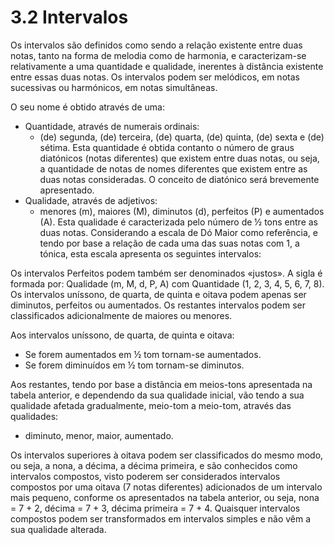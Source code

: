 # 3.2 Intervalos

Os intervalos são definidos como sendo a relação existente entre duas notas, tanto na forma de melodia como de harmonia, e caracterizam-se relativamente a uma quantidade e qualidade, inerentes à distância existente entre essas duas notas. Os intervalos podem ser melódicos, em notas sucessivas ou harmónicos, em notas simultâneas.

O seu nome é obtido através de uma:

* Quantidade, através de numerais ordinais:
  * (de) segunda, (de) terceira, (de) quarta, (de) quinta, (de) sexta e (de) sétima. Esta quantidade é obtida contanto o número de graus diatónicos (notas diferentes) que existem entre duas notas, ou seja, a quantidade de notas de nomes diferentes que existem entre as duas notas consideradas. O conceito de diatónico será brevemente apresentado.
* Qualidade, através de adjetivos:
  * menores (m), maiores (M), diminutos (d), perfeitos (P) e aumentados (A). Esta qualidade é caracterizada pelo número de ½ tons entre as duas notas. Considerando a escala de Dó Maior como referência, e tendo por base a relação de cada uma das suas notas com 1, a tónica, esta escala apresenta os seguintes intervalos:

Os intervalos Perfeitos podem também ser denominados «justos». A sigla é formada por: Qualidade (m, M, d, P, A) com Quantidade (1, 2, 3, 4, 5, 6, 7, 8). Os intervalos uníssono, de quarta, de quinta e oitava podem apenas ser diminutos, perfeitos ou aumentados. Os restantes intervalos podem ser classificados adicionalmente de maiores ou menores.

Aos intervalos uníssono, de quarta, de quinta e oitava:

* Se forem aumentados em ½ tom tornam-se aumentados.
* Se forem diminuídos em ½ tom tornam-se diminutos.

Aos restantes, tendo por base a distância em meios-tons apresentada na tabela anterior, e dependendo da sua qualidade inicial, vão tendo a sua qualidade afetada gradualmente, meio-tom a meio-tom, através das qualidades:

* diminuto, menor, maior, aumentado.

Os intervalos superiores à oitava podem ser classificados do mesmo modo, ou seja, a nona, a décima, a décima primeira, e são conhecidos como intervalos compostos, visto poderem ser considerados intervalos compostos por uma oitava (7 notas diferentes) adicionados de um intervalo mais pequeno, conforme os apresentados na tabela anterior, ou seja, nona = 7 + 2, décima = 7 + 3, décima primeira = 7 + 4. Quaisquer intervalos compostos podem ser transformados em intervalos simples e não vêm a sua qualidade alterada.
